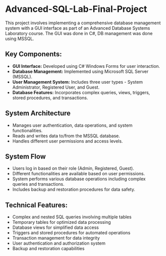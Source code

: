 # Advanced-SQL-Lab-Final-Project

This project involves implementing a comprehensive database management system with a GUI interface as part of an Advanced Database Systems Laboratory course.
The GUI was done in C#, DB management was done using MSSQL.

## Key Components:

- **GUI Interface:** Developed using C# Windows Forms for user interaction.
- **Database Management:** Implemented using Microsoft SQL Server (MSSQL).
- **User Management System:** Includes three user types - System Administrator, Registered User, and Guest.
- **Database Features:** Incorporates complex queries, views, triggers, stored procedures, and transactions.

## System Architecture

- Manages user authentication, data operations, and system functionalities.
- Reads and writes data to/from the MSSQL database.
- Handles different user permissions and access levels.

## System Flow

- Users log in based on their role (Admin, Registered, Guest).
- Different functionalities are available based on user permissions.
- System performs various database operations including complex queries and transactions.
- Includes backup and restoration procedures for data safety.

## Technical Features:

- Complex and nested SQL queries involving multiple tables
- Temporary tables for optimized data processing
- Database views for simplified data access
- Triggers and stored procedures for automated operations
- Transaction management for data integrity
- User authentication and authorization system
- Backup and restoration capabilities

